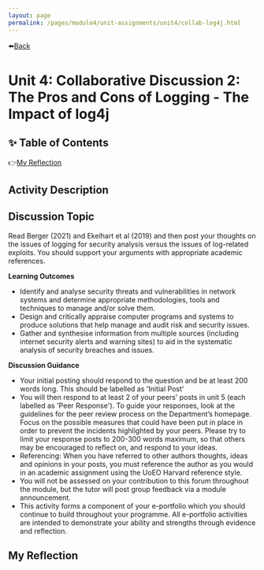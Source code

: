 ```yaml
---
layout: page
permalink: /pages/module4/unit-assignments/unit4/collab-log4j.html
---
```


⬅️[Back](/pages/module4/unit-assignments/unit4/m4u4.html)

# Unit 4: Collaborative Discussion 2: The Pros and Cons of Logging - The Impact of log4j

## ✨ Table of Contents

👉[My Reflection](#my-reflection)

## Activity Description

## Discussion Topic

Read Berger (2021) and Ekelhart et al (2019) and then post your thoughts on the issues of logging for security analysis versus the issues of log-related exploits. You should support your arguments with appropriate academic references.

**Learning Outcomes**
- Identify and analyse security threats and vulnerabilities in network systems and determine appropriate methodologies, tools and techniques to manage and/or solve them.
- Design and critically appraise computer programs and systems to produce solutions that help manage and audit risk and security issues.
- Gather and synthesise information from multiple sources (including internet security alerts and warning sites) to aid in the systematic analysis of security breaches and issues.

**Discussion Guidance**
- Your initial posting should respond to the question and be at least 200 words long. This should be labelled as 'Initial Post'
- You will then respond to at least 2 of your peers' posts in unit 5 (each labelled as 'Peer Response'). To guide your responses, look at the guidelines for the peer review process on the Department’s homepage. Focus on the possible measures that could have been put in place in order to prevent the incidents highlighted by your peers. Please try to limit your response posts to 200-300 words maximum, so that others may be encouraged to reflect on, and respond to your ideas. 
- Referencing: When you have referred to other authors thoughts, ideas and opinions in your posts, you must reference the author as you would in an academic assignment using the UoEO Harvard reference style.
- You will not be assessed on your contribution to this forum throughout the module, but the tutor will post group feedback via a module announcement.
- This activity forms a component of your e-portfolio which you should continue to build throughout your programme. All e-portfolio activities are intended to demonstrate your ability and strengths through evidence and reflection.


## My Reflection

